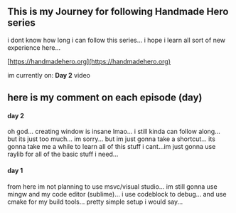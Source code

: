 ## This is my Journey for following Handmade Hero series

i dont know how long i can follow this series...
i hope i learn all sort of new experience here...

[https://handmadehero.org](https://handmadehero.org)

im currently on: **Day 2** video

## here is my comment on each episode (day)

#### day 2
oh god... creating window is insane lmao...
i still kinda can follow along...
but its just too much...
im sorry... but im just gonna take a shortcut...
its gonna take me a while to learn all of this stuff
i cant...im just gonna use raylib for all of the basic stuff i need...

#### day 1
from here im not planning to use msvc/visual studio...
im still gonna use mingw and my code editor (sublime)...
i use codeblock to debug...
and use cmake for my build tools...
pretty simple setup i would say...